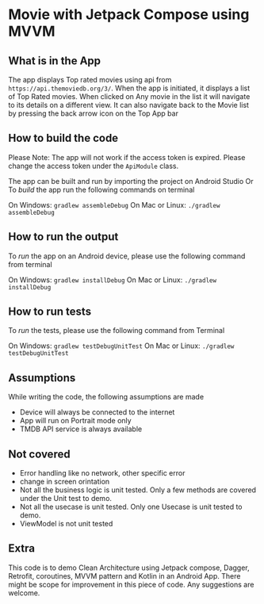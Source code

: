 # Movie with Jetpack Compose using MVVM

## What is in the App
The app displays Top rated movies using api from  `https://api.themoviedb.org/3/`.
When the app is initiated, it displays a list of Top Rated movies.
When clicked on Any movie in the list it will navigate to its details on a different view. 
It can also navigate back to the Movie list by pressing the back arrow icon on the Top App bar

## How to build the code
Please Note: The app will not work if the access token is expired. Please change the access token under the `ApiModule` class.

The app can be built and run by importing the project on Android Studio
Or
To *build* the app run the following commands on terminal

On Windows: `gradlew assembleDebug`
On Mac or Linux: `./gradlew assembleDebug`

## How to run the output
To *run* the app on an Android device, please use the following command from terminal

On Windows: `gradlew installDebug`
On Mac or Linux: `./gradlew installDebug`

## How to run tests
To *run* the tests, please use the following command from Terminal

On Windows: `gradlew testDebugUnitTest`
On Mac or Linux: `./gradlew testDebugUnitTest`

## Assumptions
While writing the code, the following assumptions are made
- Device will always be connected to the internet
- App will run on Portrait mode only
- TMDB API service is always available

## Not covered
- Error handling like no network, other specific error
- change in screen orintation
- Not all the business logic is unit tested. Only a few methods are covered under the Unit test to demo.
- Not all the usecase is unit tested. Only one Usecase is unit tested to demo.
- ViewModel is not unit tested

## Extra
This code is to demo Clean Architecture using Jetpack compose, Dagger, Retrofit, coroutines, MVVM pattern and Kotlin in an Android App.
There might be scope for improvement in this piece of code. Any suggestions are welcome.
